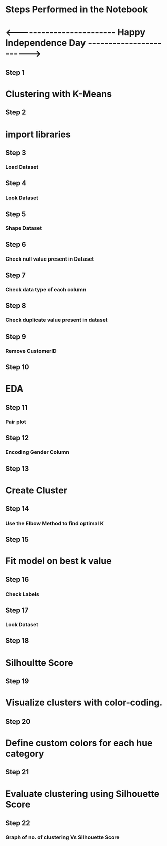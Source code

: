 # Steps Performed in the Notebook

#            <------------------------ Happy Independence Day ------------------------>

## Step 1
# Clustering with K-Means

## Step 2
# import libraries

## Step 3
### Load Dataset

## Step 4
### Look Dataset

## Step 5
### Shape Dataset

## Step 6
### Check null value present in Dataset

## Step 7
### Check data type of each column

## Step 8
### Check duplicate value present in dataset

## Step 9
### Remove CustomerID

## Step 10
# EDA

## Step 11
### Pair plot

## Step 12
### Encoding Gender Column

## Step 13
# Create Cluster

## Step 14
### Use the Elbow Method to find optimal K

## Step 15
# Fit model on best k value

## Step 16
### Check Labels

## Step 17
### Look Dataset

## Step 18
# Silhoultte Score

## Step 19
# Visualize clusters with color-coding.

## Step 20
# Define custom colors for each hue category

## Step 21
# Evaluate clustering using Silhouette Score

## Step 22
### Graph of no. of clustering Vs Silhouette Score